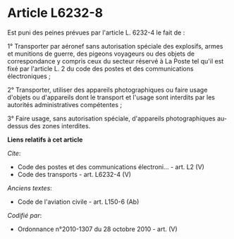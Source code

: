 # Article L6232-8

Est puni des peines prévues par l'article L. 6232-4 le fait de : 

1° Transporter par aéronef sans autorisation spéciale des explosifs, armes et munitions de guerre, des pigeons voyageurs ou
des objets de correspondance y compris ceux du secteur réservé à La Poste tel qu'il est fixé par l'article L. 2 du code des
postes et des communications électroniques ; 

2° Transporter, utiliser des appareils photographiques ou faire usage d'objets ou d'appareils dont le transport et l'usage
sont interdits par les autorités administratives compétentes ; 

3° Faire usage, sans autorisation spéciale, d'appareils photographiques au-dessus des zones interdites.

**Liens relatifs à cet article**

_Cite_:

  - Code des postes et des communications électroni... - art. L2 (V)
  - Code des transports - art. L6232-4 (V)

_Anciens textes_:

  - Code de l'aviation civile - art. L150-6 (Ab)

_Codifié par_:

  - Ordonnance n°2010-1307 du 28 octobre 2010 - art. (V)
